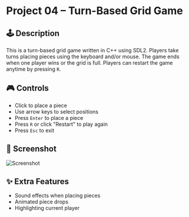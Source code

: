 # Project 04 – Turn-Based Grid Game

## 🕹️ Description

This is a turn-based grid game written in C++ using SDL2. Players take turns placing pieces using the keyboard and/or mouse. The game ends when one player wins or the grid is full. Players can restart the game anytime by pressing `R`.

## 🎮 Controls

- Click to place a piece
- Use arrow keys to select positions
- Press `Enter` to place a piece
- Press `R` or click "Restart" to play again
- Press `Esc` to exit

## 🧪 Screenshot

![Screenshot](screenshot.png)

## ✨ Extra Features

- Sound effects when placing pieces
- Animated piece drops
- Highlighting current player
